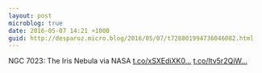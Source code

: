 ```yaml
---
layout: post
microblog: true
date: 2016-05-07 14:21 +1000
guid: http://desparoz.micro.blog/2016/05/07/t728801994736046082.html
---
```

NGC 7023: The Iris Nebula via NASA [t.co/xSXEdiXK0...](https://t.co/xSXEdiXK0d) [t.co/ltv5r2QiW...](https://t.co/ltv5r2QiW0)
